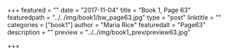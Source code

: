 +++
featured = ""
date = "2017-11-04"
title = "Book 1, Page 63"
featuredpath = "../../img/book1/bw_page63.jpg"
type = "post"
linktitle = ""
categories = ["book1"]
author = "Maria Rice"
featuredalt = "Page63"
description = ""
preview = "../../img/book1_prev/preview63.jpg"

+++

